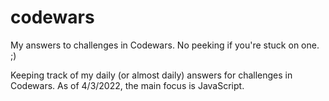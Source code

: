 # codewars
My answers to challenges in Codewars.
No peeking if you're stuck on one. ;)

Keeping track of my daily (or almost daily) answers for challenges in Codewars.
As of 4/3/2022, the main focus is JavaScript.
